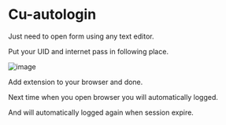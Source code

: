 # Cu-autologin

Just need to open form using any text editor.


Put your UID and internet pass in following place.


![image](https://user-images.githubusercontent.com/73377363/224540124-57d39623-c326-4433-9a8f-b0c854f0985b.png)



Add extension to your browser and done.

Next time when you open browser you will automatically logged.

And  will automatically logged again when session expire.
